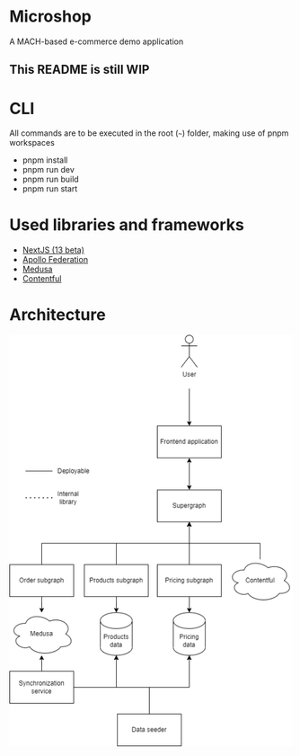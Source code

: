 # Microshop
A MACH-based e-commerce demo application

## This README is still WIP

# CLI
All commands are to be executed in the root (`~`) folder, making use of pnpm workspaces
* pnpm install
* pnpm run dev
* pnpm run build
* pnpm run start

# Used libraries and frameworks
* [NextJS (13 beta)](https://beta.nextjs.org/docs)
* [Apollo Federation](https://www.apollographql.com/docs/federation)
* [Medusa](https://medusajs.com/)
* [Contentful](https://www.contentful.com/)

# Architecture
![application-architecture](docs/application-architecture.png)